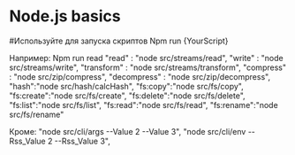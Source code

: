 # Node.js basics


#Используйте для запуска скриптов Npm run {YourScript}

Например: Npm run read
"read" : "node src/streams/read",
"write" : "node src/streams/write",
"transform" : "node src/streams/transform",
"compress" : "node src/zip/compress",
"decompress" : "node src/zip/decompress",
"hash":"node src/hash/calcHash",
"fs:copy":"node src/fs/copy",
"fs:create":"node src/fs/create",
"fs:delete":"node src/fs/delete",
"fs:list":"node src/fs/list",
"fs:read":"node src/fs/read",
"fs:rename":"node src/fs/rename"

Кроме: 
"node src/cli/args --Value 2 --Value 3",
"node src/cli/env --Rss_Value 2 --Rss_Value 3",